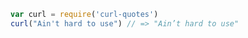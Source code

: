 ```javascript
var curl = require('curl-quotes')
curl("Ain't hard to use") // => "Ain’t hard to use"
```
